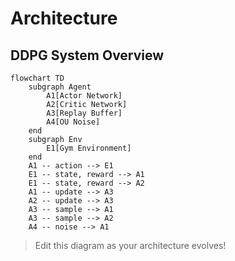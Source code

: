# Architecture

## DDPG System Overview

```mermaid
flowchart TD
    subgraph Agent
        A1[Actor Network]
        A2[Critic Network]
        A3[Replay Buffer]
        A4[OU Noise]
    end
    subgraph Env
        E1[Gym Environment]
    end
    A1 -- action --> E1
    E1 -- state, reward --> A1
    E1 -- state, reward --> A2
    A1 -- update --> A3
    A2 -- update --> A3
    A3 -- sample --> A1
    A3 -- sample --> A2
    A4 -- noise --> A1
```

> Edit this diagram as your architecture evolves!